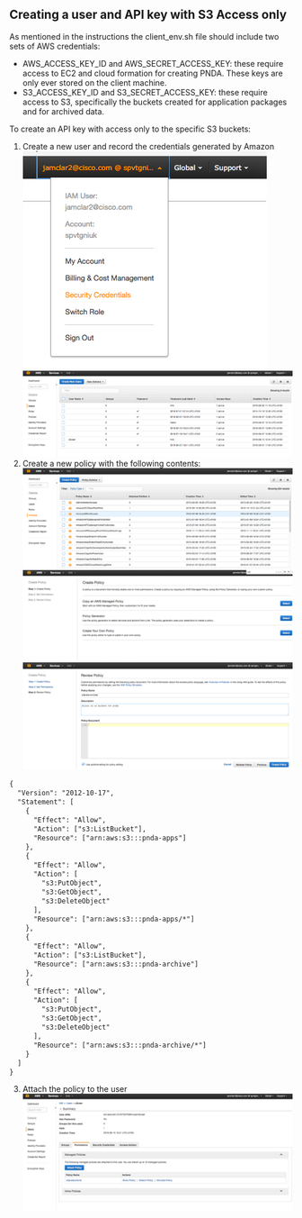 ## Creating a user and API key with S3 Access only

As mentioned in the instructions the client_env.sh file should include two sets of AWS credentials:
 - AWS_ACCESS_KEY_ID and AWS_SECRET_ACCESS_KEY: these require access to EC2 and cloud formation for creating PNDA. These keys are only ever stored on the client machine.
 - S3_ACCESS_KEY_ID and S3_SECRET_ACCESS_KEY: these require access to S3, specifically the buckets created for application packages and for archived data.

To create an API key with access only to the specific S3 buckets:

1. Create a new user and record the credentials generated by Amazon
![](images/create-user1.png)
![](images/create-user2.png)
2. Create a new policy with the following contents:
![](images/create-policy1.png)
![](images/create-policy2.png)
![](images/create-policy3.png)
```
{
  "Version": "2012-10-17",
  "Statement": [
    {
      "Effect": "Allow",
      "Action": ["s3:ListBucket"],
      "Resource": ["arn:aws:s3:::pnda-apps"]
    },
    {
      "Effect": "Allow",
      "Action": [
        "s3:PutObject",
        "s3:GetObject",
        "s3:DeleteObject"
      ],
      "Resource": ["arn:aws:s3:::pnda-apps/*"]
    },
    {
      "Effect": "Allow",
      "Action": ["s3:ListBucket"],
      "Resource": ["arn:aws:s3:::pnda-archive"]
    },
    {
      "Effect": "Allow",
      "Action": [
        "s3:PutObject",
        "s3:GetObject",
        "s3:DeleteObject"
      ],
      "Resource": ["arn:aws:s3:::pnda-archive/*"]
    }
  ]
}
```
3. Attach the policy to the user
![](images/attach-policy.png)